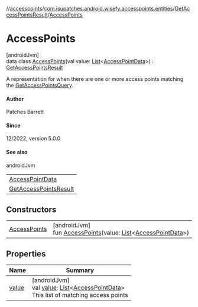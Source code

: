 //[accesspoints](../../../../index.md)/[com.isupatches.android.wisefy.accesspoints.entities](../../index.md)/[GetAccessPointsResult](../index.md)/[AccessPoints](index.md)

# AccessPoints

[androidJvm]\
data class [AccessPoints](index.md)(val value: [List](https://kotlinlang.org/api/latest/jvm/stdlib/kotlin.collections/-list/index.html)&lt;[AccessPointData](../../-access-point-data/index.md)&gt;) : [GetAccessPointsResult](../index.md)

A representation for when there are one or more access points matching the [GetAccessPointsQuery](../../-get-access-points-query/index.md).

#### Author

Patches Barrett

#### Since

12/2022, version 5.0.0

#### See also

androidJvm

| |
|---|
| [AccessPointData](../../-access-point-data/index.md) |
| [GetAccessPointsResult](../index.md) |

## Constructors

| | |
|---|---|
| [AccessPoints](-access-points.md) | [androidJvm]<br>fun [AccessPoints](-access-points.md)(value: [List](https://kotlinlang.org/api/latest/jvm/stdlib/kotlin.collections/-list/index.html)&lt;[AccessPointData](../../-access-point-data/index.md)&gt;) |

## Properties

| Name | Summary |
|---|---|
| [value](value.md) | [androidJvm]<br>val [value](value.md): [List](https://kotlinlang.org/api/latest/jvm/stdlib/kotlin.collections/-list/index.html)&lt;[AccessPointData](../../-access-point-data/index.md)&gt;<br>This list of matching access points |
